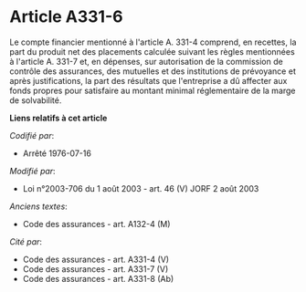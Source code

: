 # Article A331-6

Le compte financier mentionné à l'article A. 331-4 comprend, en recettes, la part du produit net des placements calculée
suivant les règles mentionnées à l'article A. 331-7 et, en dépenses, sur autorisation de la commission de contrôle des
assurances, des mutuelles et des institutions de prévoyance et après justifications, la part des résultats que l'entreprise a
dû affecter aux fonds propres pour satisfaire au montant minimal réglementaire de la marge de solvabilité.

**Liens relatifs à cet article**

_Codifié par_:

  - Arrêté 1976-07-16

_Modifié par_:

  - Loi n°2003-706 du 1 août 2003 - art. 46 (V) JORF 2 août 2003

_Anciens textes_:

  - Code des assurances - art. A132-4 (M)

_Cité par_:

  - Code des assurances - art. A331-4 (V)
  - Code des assurances - art. A331-7 (V)
  - Code des assurances - art. A331-8 (Ab)
